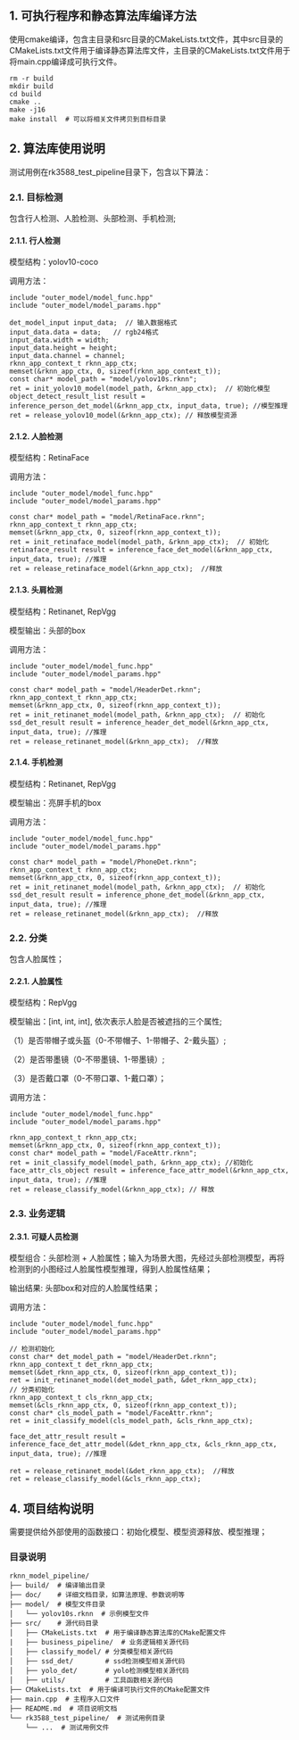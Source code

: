 
## 1. 可执行程序和静态算法库编译方法

使用cmake编译，包含主目录和src目录的CMakeLists.txt文件，其中src目录的CMakeLists.txt文件用于编译静态算法库文件，主目录的CMakeLists.txt文件用于将main.cpp编译成可执行文件。

```
rm -r build
mkdir build
cd build
cmake ..
make -j16
make install  # 可以将相关文件拷贝到目标目录
```

## 2. 算法库使用说明

测试用例在rk3588_test_pipeline目录下，包含以下算法：

### 2.1. 目标检测
包含行人检测、人脸检测、头部检测、手机检测;

#### 2.1.1. 行人检测
模型结构：yolov10-coco

调用方法：
```
include "outer_model/model_func.hpp"
include "outer_model/model_params.hpp"

det_model_input input_data;  // 输入数据格式
input_data.data = data;   // rgb24格式
input_data.width = width;
input_data.height = height;
input_data.channel = channel;
rknn_app_context_t rknn_app_ctx;
memset(&rknn_app_ctx, 0, sizeof(rknn_app_context_t));
const char* model_path = "model/yolov10s.rknn";
ret = init_yolov10_model(model_path, &rknn_app_ctx);  // 初始化模型
object_detect_result_list result = inference_person_det_model(&rknn_app_ctx, input_data, true); //模型推理
ret = release_yolov10_model(&rknn_app_ctx); // 释放模型资源
```

#### 2.1.2. 人脸检测

模型结构：RetinaFace

调用方法：
```
include "outer_model/model_func.hpp"
include "outer_model/model_params.hpp"

const char* model_path = "model/RetinaFace.rknn";
rknn_app_context_t rknn_app_ctx;
memset(&rknn_app_ctx, 0, sizeof(rknn_app_context_t));
ret = init_retinaface_model(model_path, &rknn_app_ctx);  // 初始化
retinaface_result result = inference_face_det_model(&rknn_app_ctx, input_data, true); //推理
ret = release_retinaface_model(&rknn_app_ctx);  //释放
```

#### 2.1.3. 头肩检测

模型结构：Retinanet, RepVgg

模型输出：头部的box

调用方法：
```
include "outer_model/model_func.hpp"
include "outer_model/model_params.hpp"

const char* model_path = "model/HeaderDet.rknn";
rknn_app_context_t rknn_app_ctx;
memset(&rknn_app_ctx, 0, sizeof(rknn_app_context_t));
ret = init_retinanet_model(model_path, &rknn_app_ctx);  // 初始化
ssd_det_result result = inference_header_det_model(&rknn_app_ctx, input_data, true); //推理
ret = release_retinanet_model(&rknn_app_ctx);  //释放
```

#### 2.1.4. 手机检测

模型结构：Retinanet, RepVgg

模型输出：亮屏手机的box

调用方法：
```
include "outer_model/model_func.hpp"
include "outer_model/model_params.hpp"

const char* model_path = "model/PhoneDet.rknn";
rknn_app_context_t rknn_app_ctx;
memset(&rknn_app_ctx, 0, sizeof(rknn_app_context_t));
ret = init_retinanet_model(model_path, &rknn_app_ctx);  // 初始化
ssd_det_result result = inference_phone_det_model(&rknn_app_ctx, input_data, true); //推理
ret = release_retinanet_model(&rknn_app_ctx);  //释放
```


### 2.2. 分类
包含人脸属性；

#### 2.2.1. 人脸属性
模型结构：RepVgg

模型输出：[int, int, int], 依次表示人脸是否被遮挡的三个属性;

（1）是否带帽子或头盔（0-不带帽子、1-带帽子、2-戴头盔）;

（2）是否带墨镜（0-不带墨镜、1-带墨镜）;

（3）是否戴口罩（0-不带口罩、1-戴口罩）；


调用方法：
```
include "outer_model/model_func.hpp"
include "outer_model/model_params.hpp"

rknn_app_context_t rknn_app_ctx;
memset(&rknn_app_ctx, 0, sizeof(rknn_app_context_t));
const char* model_path = "model/FaceAttr.rknn";
ret = init_classify_model(model_path, &rknn_app_ctx); //初始化
face_attr_cls_object result = inference_face_attr_model(&rknn_app_ctx, input_data, true); //推理
ret = release_classify_model(&rknn_app_ctx); // 释放
```

### 2.3. 业务逻辑

#### 2.3.1. 可疑人员检测
模型组合：头部检测 + 人脸属性；输入为场景大图，先经过头部检测模型，再将检测到的小图经过人脸属性模型推理，得到人脸属性结果；

输出结果: 头部box和对应的人脸属性结果；

调用方法：
```
include "outer_model/model_func.hpp"
include "outer_model/model_params.hpp"

// 检测初始化
const char* det_model_path = "model/HeaderDet.rknn";
rknn_app_context_t det_rknn_app_ctx;
memset(&det_rknn_app_ctx, 0, sizeof(rknn_app_context_t));
ret = init_retinanet_model(det_model_path, &det_rknn_app_ctx);  
// 分类初始化
rknn_app_context_t cls_rknn_app_ctx;
memset(&cls_rknn_app_ctx, 0, sizeof(rknn_app_context_t));
const char* cls_model_path = "model/FaceAttr.rknn";
ret = init_classify_model(cls_model_path, &cls_rknn_app_ctx);

face_det_attr_result result = inference_face_det_attr_model(&det_rknn_app_ctx, &cls_rknn_app_ctx, input_data, true); //推理

ret = release_retinanet_model(&det_rknn_app_ctx);  //释放
ret = release_classify_model(&cls_rknn_app_ctx);
```


## 4. 项目结构说明

需要提供给外部使用的函数接口：初始化模型、模型资源释放、模型推理；

### 目录说明

```
rknn_model_pipeline/
├── build/  # 编译输出目录
├── doc/    # 详细文档目录，如算法原理、参数说明等
├── model/  # 模型文件目录
│   └── yolov10s.rknn  # 示例模型文件
├── src/    # 源代码目录
│   ├── CMakeLists.txt  # 用于编译静态算法库的CMake配置文件
|   ├── business_pipeline/  # 业务逻辑相关源代码
│   ├── classify_model/ # 分类模型相关源代码
│   ├── ssd_det/        # ssd检测模型相关源代码
│   ├── yolo_det/       # yolo检测模型相关源代码
│   ├── utils/          # 工具函数相关源代码
├── CMakeLists.txt  # 用于编译可执行文件的CMake配置文件
├── main.cpp  # 主程序入口文件
├── README.md  # 项目说明文档
└── rk3588_test_pipeline/  # 测试用例目录
    └── ...  # 测试用例文件
```

